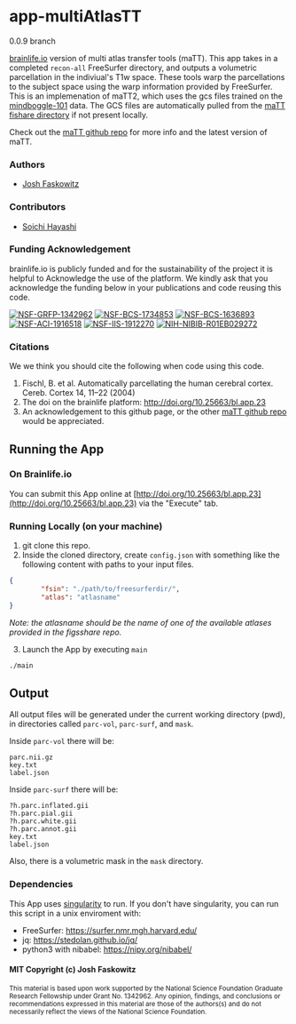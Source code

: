 # app-multiAtlasTT

0.0.9 branch 

[brainlife.io](https://brainlife.io/) version of multi atlas transfer tools (maTT). This app takes in a completed `recon-all` FreeSurfer directory, and outputs a volumetric parcellation in the indiviual's T1w space. These tools warp the parcellations to the subject space using the warp information provided by FreeSurfer. This is an implemenation of maTT2, which uses the gcs files trained on the [mindboggle-101](https://mindboggle.info/data) data. The GCS files are automatically pulled from the [maTT fishare directory](https://figshare.com/articles/multiAtlasTT_data/5998583/1) if not present locally. 

Check out the [maTT github repo](https://github.com/faskowit/multiAtlasTT) for more info and the latest version of maTT.  

### Authors
- [Josh Faskowitz](jfaskowi@iu.edu)

### Contributors
- [Soichi Hayashi](hayashis@iu.edu)

### Funding Acknowledgement
brainlife.io is publicly funded and for the sustainability of the project it is helpful to Acknowledge the use of the platform. We kindly ask that you acknowledge the funding below in your publications and code reusing this code.

[![NSF-GRFP-1342962](https://img.shields.io/badge/NSF_GRFP-1342962-blue.svg)](https://www.nsf.gov/awardsearch/showAward?AWD_ID=1342962)
[![NSF-BCS-1734853](https://img.shields.io/badge/NSF_BCS-1734853-blue.svg)](https://nsf.gov/awardsearch/showAward?AWD_ID=1734853)
[![NSF-BCS-1636893](https://img.shields.io/badge/NSF_BCS-1636893-blue.svg)](https://nsf.gov/awardsearch/showAward?AWD_ID=1636893)
[![NSF-ACI-1916518](https://img.shields.io/badge/NSF_ACI-1916518-blue.svg)](https://nsf.gov/awardsearch/showAward?AWD_ID=1916518)
[![NSF-IIS-1912270](https://img.shields.io/badge/NSF_IIS-1912270-blue.svg)](https://nsf.gov/awardsearch/showAward?AWD_ID=1912270)
[![NIH-NIBIB-R01EB029272](https://img.shields.io/badge/NIH_NIBIB-R01EB029272-green.svg)](https://grantome.com/grant/NIH/R01-EB029272-01)

### Citations
We we think you should cite the following when code using this code. 

1. Fischl, B. et al. Automatically parcellating the human cerebral cortex. Cereb. Cortex 14, 11–22 (2004)
2. The doi on the brainlife platform: http://doi.org/10.25663/bl.app.23
3. An acknowledgement to this github page, or the other [maTT github repo](https://github.com/faskowit/multiAtlasTT) would be appreciated.

## Running the App 

### On Brainlife.io

You can submit this App online at [http://doi.org/10.25663/bl.app.23](http://doi.org/10.25663/bl.app.23) via the "Execute" tab.

### Running Locally (on your machine)

1. git clone this repo.
2. Inside the cloned directory, create `config.json` with something like the following content with paths to your input files.

```json
{
        "fsin": "./path/to/freesurferdir/",
        "atlas": "atlasname"
}
```

*Note: the atlasname should be the name of one of the available atlases provided in the figsshare repo.*

3. Launch the App by executing `main`

```bash
./main
```

## Output

All output files will be generated under the current working directory (pwd), in directories called `parc-vol`, `parc-surf`, and `mask`. 

Inside `parc-vol` there will be:
```
parc.nii.gz
key.txt
label.json
```

Inside `parc-surf` there will be:
```
?h.parc.inflated.gii
?h.parc.pial.gii
?h.parc.white.gii
?h.parc.annot.gii
key.txt
label.json
```

Also, there is a volumetric mask in the `mask` directory. 

### Dependencies

This App uses [singularity](https://www.sylabs.io/singularity/) to run. If you don't have singularity, you can run this script in a unix enviroment with:  

  - FreeSurfer: https://surfer.nmr.mgh.harvard.edu/
  - jq: https://stedolan.github.io/jq/
  - python3 with nibabel: https://nipy.org/nibabel/

#### MIT Copyright (c) Josh Faskowitz

<sub> This material is based upon work supported by the National Science Foundation Graduate Research Fellowship under Grant No. 1342962. Any opinion, findings, and conclusions or recommendations expressed in this material are those of the authors(s) and do not necessarily reflect the views of the National Science Foundation. </sub>

